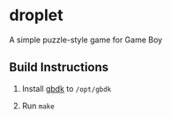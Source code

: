 # droplet
A simple puzzle-style game for Game Boy

## Build Instructions

1. Install [gbdk](https://github.com/gbdk-2020/gbdk-2020) to `/opt/gbdk`

2. Run `make`


